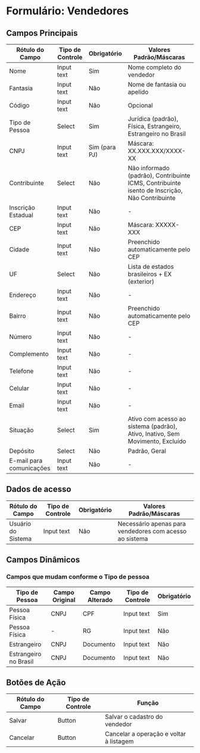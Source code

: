 # Formulário: Vendedores

## Campos Principais

| Rótulo do Campo | Tipo de Controle | Obrigatório | Valores Padrão/Máscaras |
|-----------------|------------------|-------------|-------------------------|
| Nome | Input text | Sim | Nome completo do vendedor |
| Fantasia | Input text | Não | Nome de fantasia ou apelido |
| Código | Input text | Não | Opcional |
| Tipo de Pessoa | Select | Sim | Jurídica (padrão), Física, Estrangeiro, Estrangeiro no Brasil |
| CNPJ | Input text | Sim (para PJ) | Máscara: XX.XXX.XXX/XXXX-XX |
| Contribuinte | Select | Não | Não informado (padrão), Contribuinte ICMS, Contribuinte isento de Inscrição, Não Contribuinte |
| Inscrição Estadual | Input text | Não | - |
| CEP | Input text | Não | Máscara: XXXXX-XXX |
| Cidade | Input text | Não | Preenchido automaticamente pelo CEP |
| UF | Select | Não | Lista de estados brasileiros + EX (exterior) |
| Endereço | Input text | Não | - |
| Bairro | Input text | Não | Preenchido automaticamente pelo CEP |
| Número | Input text | Não | - |
| Complemento | Input text | Não | - |
| Telefone | Input text | Não | - |
| Celular | Input text | Não | - |
| Email | Input text | Não | - |
| Situação | Select | Sim | Ativo com acesso ao sistema (padrão), Ativo, Inativo, Sem Movimento, Excluído |
| Depósito | Select | Não | Padrão, Geral |
| E-mail para comunicações | Input text | Não | - |

## Dados de acesso

| Rótulo do Campo | Tipo de Controle | Obrigatório | Valores Padrão/Máscaras |
|-----------------|------------------|-------------|-------------------------|
| Usuário do Sistema | Input text | Não | Necessário apenas para vendedores com acesso ao sistema |

## Campos Dinâmicos

### Campos que mudam conforme o Tipo de pessoa

| Tipo de Pessoa | Campo Original | Campo Alterado | Tipo de Controle | Obrigatório |
|----------------|----------------|----------------|------------------|-------------|
| Pessoa Física | CNPJ | CPF | Input text | Sim |
| Pessoa Física | - | RG | Input text | Não |
| Estrangeiro | CNPJ | Documento | Input text | Não |
| Estrangeiro no Brasil | CNPJ | Documento | Input text | Não |

## Botões de Ação

| Rótulo do Campo | Tipo de Controle | Função |
|-----------------|------------------|--------|
| Salvar | Button | Salvar o cadastro do vendedor |
| Cancelar | Button | Cancelar a operação e voltar à listagem |
